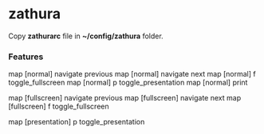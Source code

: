 # zathura

Copy **zathurarc** file in **~/config/zathura** folder.

### Features

map [normal] <Left> navigate previous
map [normal] <Right> navigate next
map [normal] f toggle_fullscreen
map [normal] p toggle_presentation
map [normal] <Print> print

map [fullscreen] <Left> navigate previous
map [fullscreen] <Right> navigate next
map [fullscreen] f toggle_fullscreen

map [presentation] p toggle_presentation
